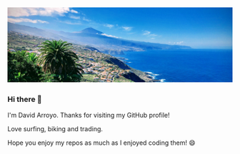 ![GitHub header - 1](https://github.com/darroyolpz/darroyolpz/blob/master/IMG_1500.jpg?raw=true)
---

### Hi there 👋

I'm David Arroyo. Thanks for visiting my GitHub profile!

Love surfing, biking and trading.

Hope you enjoy my repos as much as I enjoyed coding them! 😄

<!--
**darroyolpz/darroyolpz** is a ✨ _special_ ✨ repository because its `README.md` (this file) appears on your GitHub profile.

Here are some ideas to get you started:

- 🔭 I’m currently working on ...
- 🌱 I’m currently learning ...
- 👯 I’m looking to collaborate on ...
- 🤔 I’m looking for help with ...
- 💬 Ask me about ...
- 📫 How to reach me: ...
- 😄 Pronouns: ...
- ⚡ Fun fact: ...
-->
